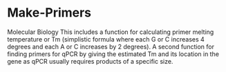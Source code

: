 # Make-Primers
Molecular Biology
This includes a function for calculating primer melting temperature or Tm (simplistic formula where each G or C increases 4 degrees and each A or C increases by 2 degrees).
A second function for finding primers for qPCR by giving the estimated Tm and its location in the gene as qPCR usually requires products of a specific size. 
